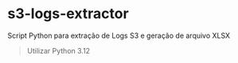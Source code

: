 # s3-logs-extractor
Script Python para extração de Logs S3 e geração de arquivo XLSX

> Utilizar Python 3.12
